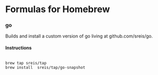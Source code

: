 # Formulas for Homebrew

### go
Builds and install a custom version of go living at github.com/sreis/go.


#### Instructions 
```

brew tap sreis/tap
brew install  sreis/tap/go-snapshot

```
